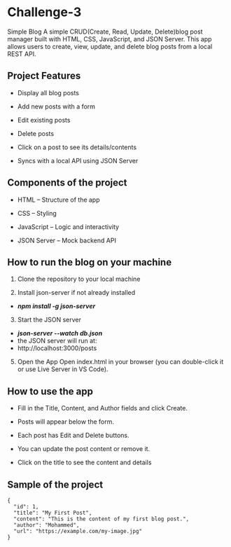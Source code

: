 # Challenge-3
Simple Blog
A simple CRUD(Create, Read, Update, Delete)blog post manager built with HTML, CSS, JavaScript, and JSON Server. This app allows users to create, view, update, and delete blog posts from a local REST API.

## Project Features
- Display all blog posts

- Add new posts with a form

- Edit existing posts

- Delete posts

- Click on a post to see its details/contents

- Syncs with a local API using JSON Server

## Components of the project
- HTML – Structure of the app

- CSS – Styling

- JavaScript – Logic and interactivity

- JSON Server – Mock backend API

## How to run the blog on your machine
1. Clone the repository to your local machine

2. Install json-server if not already installed
  - ***npm install -g json-server***
3. Start the JSON server
  - ***json-server --watch db.json***
  - the JSON server will run at:
  - http://localhost:3000/posts
   

  
  
5. Open the App
Open index.html in your browser (you can double-click it or use Live Server in VS Code).

## How to use the app
- Fill in the Title, Content, and Author fields and click Create.

- Posts will appear below the form.

- Each post has Edit and Delete buttons.

- You can update the post content or remove it.
  
- Click on the title to see the content and details

## Sample of the project
```
{
  "id": 1,
  "title": "My First Post",
  "content": "This is the content of my first blog post.",
  "author": "Mohammed",
  "url": "https://example.com/my-image.jpg"
}
```


